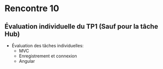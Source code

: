 # Rencontre 10

## Évaluation individuelle du TP1 (Sauf pour la tâche Hub)

- Évaluation des tâches individuelles:
    - MVC
    - Enregistrement et connexion
    - Angular


